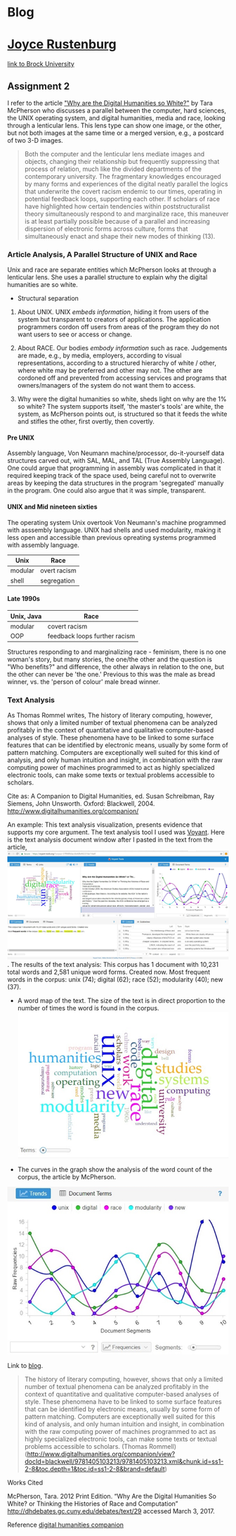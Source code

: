 #  Blog

# [Joyce Rustenburg](https://twitter.com/rustenburg_J)
[link to Brock University](https://brocku.ca/humanities/humanities-research/humanities-research/humanities-research-institute)

## Assignment 2

I refer to the article ["Why are the Digital Humanities so White?"](http://dhdebates.gc.cuny.edu/debates/text/29) by Tara McPherson who discusses a parallel between the computer, hard sciences, the UNIX operating system, and digital humanities, media and race, looking through a lenticular lens. This lens type can show one image, or the other, but not both images at the same time or a merged version, e.g., a postcard of two 3-D images. 

> Both the computer and the lenticular lens mediate images and objects, changing their relationship but frequently suppressing that
> process of relation, much like the divided departments of the contemporary university. The fragmentary knowledges encouraged by many
> forms and experiences of the digital neatly parallel the logics that underwrite the covert racism endemic to our times, operating in
> potential feedback loops, supporting each other. If scholars of race have highlighted how certain tendencies within poststructuralist theory simultaneously respond to and marginalize race, this maneuver is at least partially possible because of a parallel and increasing dispersion of electronic forms across culture, forms that simultaneously enact and shape their new modes of thinking (13).

### Article Analysis, A Parallel Structure of UNIX and Race

Unix and race are separate entities which McPherson looks at through a lenticular lens. She uses a parallel structure to explain why the digital humanities are so white. 

- Structural separation

1. About UNIX. UNIX _embeds information_, hiding it from users of the system but transparent to creators of applications. The application programmers cordon off users from areas of the program they do not want users to see or access or change.

2. About RACE. Our bodies _embody information_ such as race. Judgements are made, e.g., by media, employers, according to visual representations, according to a structured hierarchy of white / other, where white may be preferred and other may not. The other are cordoned off and prevented from accessing services and programs that owners/managers of the system do not want them to access. 

3. Why were the digital humanities so white, sheds light on why are the 1% so white? The system supports itself, 'the master's tools' are white, the system, as McPherson points out, is structured so that it feeds the white and stifles the other, first overtly, then covertly.


#### Pre UNIX

Assembly language, Von Neumann machine/processor, do-it-yourself data structures carved out, with SAL, MAL, and TAL (True Assembly Language). One could argue that programming in assembly was complicated in that it required keeping track of the space used, being careful not to overwrite areas by keeping the data structures in the program 'segregated' manually in the program. One could also argue that it was simple, transparent.

#### UNIX and Mid nineteen sixties

The operating system Unix overtook Von Neumann's machine programmed with asssembly language. UNIX had shells and used modularity, making it less open and accessible than previous opreating systems programmed with assembly language. 

  **Unix**   |        **Race**
  ------ | -----------------------------
  modular |  overt racism
  shell   |  segregation

#### Late 1990s


**Unix, Java** |       **Race**
------------ | --------------------------------
modular |  covert racism
OOP |  feedback loops further racism


Structures responding to and marginalizing race - feminism, there is no one woman's story, but many stories, the one/the other and the question is "Who benefits?" and difference, the other always in relation to the one, but the other can never be 'the one.' Previous to this was the male as bread winner, vs. the 'person of colour' male bread winner.



### Text Analysis

As Thomas Rommel writes, The history of literary computing, however, shows that only a limited number of textual phenomena can be analyzed profitably in the context of quantitative and qualitative computer-based analyses of style. These phenomena have to be linked to some surface features that can be identified by electronic means, usually by some form of pattern matching. Computers are exceptionally well suited for this kind of analysis, and only human intuition and insight, in combination with the raw computing power of machines programmed to act as highly specialized electronic tools, can make some texts or textual problems accessible to scholars.

Cite as: A Companion to Digital Humanities, ed. Susan Schreibman, Ray Siemens, John Unsworth. Oxford: Blackwell, 2004. 
http://www.digitalhumanities.org/companion/

An example:
This text analysis visualization, presents evidence that supports my core argument. 
The text analysis tool I used was [Voyant](https://voyant-tools.org). Here is the text analysis document window after I pasted in the text from the article, 
![](images/Voyant-tools-corpus.jpg). The results of the text analysis: This corpus has 1 document with 10,231 total words and 2,581 unique word forms. Created now.
Most frequent words in the corpus: unix (74); digital (62); race (52); modularity (40); new (37).
- A word map of the text. The size of the text is in direct proportion to the number of times the word is found in the corpus.
![](images/words-voyant-tools.jpg)


- The curves in the graph show the analysis of the word count of the corpus, the article by McPherson.


![](/images/Voyant-tools-graph.png)



Link to [blog](https://rustenburgj.github.io/IASC-2P02/blog).

> The history of literary computing, however, shows that only a limited number of textual phenomena can be analyzed profitably in the context of quantitative and qualitative computer-based analyses of style. These phenomena have to be linked to some surface features that can be identified by electronic means, usually by some form of pattern matching. Computers are exceptionally well suited for this kind of analysis, and only human intuition and insight, in combination with the raw computing power of machines programmed to act as highly specialized electronic tools, can make some texts or textual problems accessible to scholars. (Thomas Rommell)  (http://www.digitalhumanities.org/companion/view?docId=blackwell/9781405103213/9781405103213.xml&chunk.id=ss1-2-8&toc.depth=1&toc.id=ss1-2-8&brand=default)


Works Cited



McPherson, Tara. 2012 Print Edition. “Why Are the Digital Humanities So White? or Thinking the Histories of Race and Computation”  http://dhdebates.gc.cuny.edu/debates/text/29 accessed March 3, 2017.




Reference
[digital humanities companion](http://www.digitalhumanities.org/companion/)
